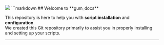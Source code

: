 

<img src="https://redwestrp.eu/video.png" />
```markdown
## Welcome to **gum_docs**  

This repository is here to help you with **script installation** and **configuration**.  
We created this Git repository primarily to assist you in properly installing and setting up your scripts.  

---
